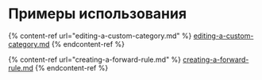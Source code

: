 # Примеры использования

{% content-ref url="editing-a-custom-category.md" %}
[editing-a-custom-category.md](editing-a-custom-category.md)
{% endcontent-ref %}

{% content-ref url="creating-a-forward-rule.md" %}
[creating-a-forward-rule.md](creating-a-forward-rule.md)
{% endcontent-ref %}